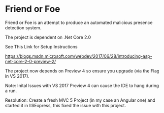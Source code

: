 # Friend or Foe
Friend or Foe is an attempt to produce an automated malicious presence detection system.

The project is dependent on .Net Core 2.0

See This Link for Setup Instructions

https://blogs.msdn.microsoft.com/webdev/2017/06/28/introducing-asp-net-core-2-0-preview-2/

The project now depends on Preview 4 so ensure you upgrade (via the Flag in VS 2017).

Note: Inital Issues with VS 2017 Preview 4 can cause the IDE to hang during a run.

Resolution: Create a fresh MVC 5 Project (in my case an Angular one) and started it in IISExpress, this fixed the issue with this project.